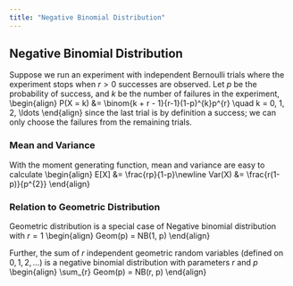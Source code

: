 ```yaml
---
title: "Negative Binomial Distribution"
---
```


## Negative Binomial Distribution

Suppose we run an experiment with independent Bernoulli trials where the experiment stops when $r > 0$ successes are observed. Let $p$ be the probability of success, and $k$ be the number of failures in the experiment,
\begin{align}
        P(X = k) &= \binom{k + r - 1}{r-1}(1-p)^{k}p^{r} \quad k = 0, 1, 2, \ldots
    \end{align}
since the last trial is by definition a success; we can only choose the failures from the remaining trials.

### Mean and Variance

With the moment generating function, mean and variance are easy to calculate
\begin{align}
        E[X] &= \frac{rp}{1-p}\newline
        Var(X) &= \frac{r(1-p)}{p^{2}}
    \end{align}

### Relation to Geometric Distribution

Geometric distribution is a special case of Negative binomial distribution with $r = 1$
\begin{align}
        Geom(p) = NB(1, p)
    \end{align}

Further, the sum of $r$ independent geometric random variables (defined on $0,1,2,\ldots$) is a negative binomial distribution with parameters $r$ and $p$
\begin{align}
        \sum_{r} Geom(p) = NB(r, p)
    \end{align}
